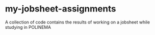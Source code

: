 # my-jobsheet-assignments
A collection of code contains the results of working on a jobsheet while studying in POLINEMA 

